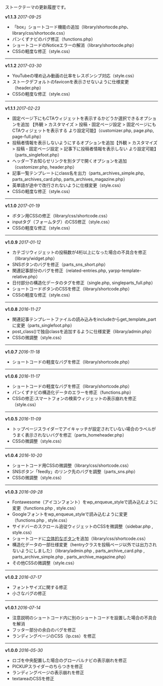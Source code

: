 ストークテーマの更新履歴です。

**v1.1.3**
*2017-09-25*

- 「box」ショートコード機能の追加（library/shortocde.php、library/css/shortocde.css）
- パンくずナビのバグ修正（functions.php）
- ショートコードのNoticeエラーの解消（library/shortocde.php）
- CSSの軽度な修正（style.css）

*******************************************************************


**v1.1.2**
*2017-03-30*

- YouTubeの埋め込み動画の比率をレスポンシブ対応（style.css）
- ストークデフォルトのfaviconを表示させないように仕様変更（header.php）
- CSSの軽度な修正（style.css）

*******************************************************************

**v1.1.1**
*2017-02-23*

- 固定ページ下にもCTAウィジェットを表示するかどうか選択できるオプションを追加 【外観 > カスタマイズ > 投稿・固定ページ設定 > 固定ページにもCTAウィジェットを表示する より設定可能】（customizer.php, page.php, page-full.php）
- 投稿者情報を表示しないようにするオプションを追加【外観 > カスタマイズ > 投稿・固定ページ設定 > 記事下に投稿者情報を表示しない より設定可能】（parts_singlefoot.php）
- ヘッダー下お知らせリンクを別タブで開くオプションを追加（customizer.php, header.php）
- 記事一覧テンプレートにclass名を出力（parts_archives_simple.php, parts_archives_card.php, parts_archives_magazine.php）
- 英単語が途中で改行されないように仕様変更（style.css）
- CSSの軽度な修正（style.css）

*******************************************************************

**v1.1.0**
*2017-01-19*

- ボタン用CSSの修正（library/css/shortcode.css）
- inputタグ（フォームタグ）のCSS修正（style.css）
- CSSの軽度な修正（style.css）

*******************************************************************

**v1.0.9**
*2017-01-12*

- カテゴリウィジェットの投稿数が4桁以上になった場合の不具合を修正（library/widget.php）
- SNSボタンのバグを修正（parts_sns_short.php）
- 関連記事部分のバグを修正（related-entries.php, yarpp-template-relative.php）
- 日付部分の構造化データのタグを修正（single.php, singleparts_full.php）
- ショートコードボタンのCSSを修正（library/shortcode.php）
- CSSの軽度な修正（style.css）

*******************************************************************

**v1.0.8**
*2016-11-27*

- 関連記事テンプレートファイルの読み込みをincludeからget_template_partに変更（parts_singlefoot.php）
- post_class()で独自classを追加するように仕様変更（library/admin.php）
- CSSの微調整（style.css）

*******************************************************************

**v1.0.7**
*2016-11-18*

- ショートコードの軽度なバグを修正（library/shortcode.php）

*******************************************************************

**v1.0.6**
*2016-11-17*

- ショートコードの軽度なバグを修正（library/shortcode.php）
- パンくずナビの構造化データのエラーを修正（functions.php）
- CSSの修正:スマートフォンの検索ウィジェットの表示崩れを修正（style.css）

*******************************************************************

**v1.0.5**
*2016-11-09*

- トップページスライダーでアイキャッチが設定されていない場合のラベルがうまく表示されないバグを修正（parts_homeheader.php）
- CSSの微調整（style.css）

*******************************************************************

**v1.0.4**
*2016-10-20*

- ショートコード用CSSの微調整（library/css/shortcode.css）
- SNSボタン「feedly」のリンク先のバグを調整（parts_sns.php）
- CSSの微調整（style.css）

*******************************************************************

**v1.0.3**
*2016-09-28*

- Fontawesome（アイコンフォント）をwp_enqueue_styleで読み込むように変更（functions.php , style.css）
- Googleフォントをwp_enqueue_styleで読み込むように変更（functions.php , style.css）
- サイドバーのスクロール追従ウィジェットのCSSを微調整（sidebar.php , style.css）
- ショートコードに[立体的なボタン](https://open-cage.com/stork/document/shortcode/#i-5)を追加（library/css/shortcode.css）
- 構造化データの一部仕様変更（hentryクラスを投稿ページ以外では出力されないようにしました）（library/admin.php , parts_archive_card.php , parts_archive_simple.php , parts_archive_magazine.php）
- その他CSSの微調整（style.css）

*******************************************************************

**v1.0.2**
*2016-07-17*

- フォントサイズに関する修正
- 小さなバグの修正

*******************************************************************

**v1.0.1**
*2016-07-14*

- 注意説明のショートコード内に別のショートコードを設置した場合の不具合を解消
- フッター部分の余白のバグを修正
- ランディングページのCSS（lp.css）を修正

*******************************************************************

**v1.0.0**
*2016-05-30*

- ロゴを中央配置した場合のグローバルナビの表示崩れを修正
- PICKUPスライダーのちらつきを修正
- ランディングページの表示崩れを修正
- textareaのCSSを修正